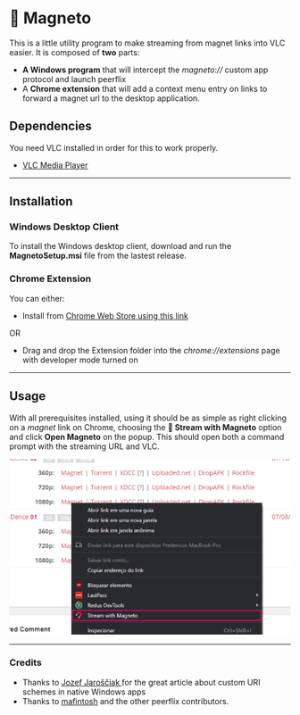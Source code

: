 # 🧲 Magneto 
This is a little utility program to make streaming from magnet links into VLC easier. It is composed of **two** parts:
- **A Windows program** that will intercept the *magneto://* custom app protocol and launch peerflix
- A **Chrome extension** that will add a context menu entry on links to forward a magnet url to the desktop application.

## Dependencies
You need VLC installed in order for this to work properly.
- [VLC Media Player](https://www.videolan.org/)
___
## Installation
### Windows Desktop Client
To install the Windows desktop client, download and run the **MagnetoSetup.msi** file from the lastest release.

### Chrome Extension
You can either:
- Install from [Chrome Web Store using this link](https://chrome.google.com/webstore/detail/magneto/nagfoodnoinncledhopekanlgglpcfgf)

OR

- Drag and drop the Extension folder into the *chrome://extensions* page with developer mode turned on
___
## Usage
With all prerequisites installed, using it should be as simple as right clicking on a *magnet* link on Chrome, choosing the **🧲 Stream with Magneto** option and click **Open Magneto** on the popup. This should open both a command prompt with the streaming URL and VLC.

<img src="./Extension/ss.png" />

____
### Credits
- Thanks to [Jozef Jaroščiak
](https://github.com/JozefJarosciak) for the great article about custom URI schemes in native Windows apps
- Thanks to [mafintosh](https://github.com/mafintosh) and the other peerflix contributors.
